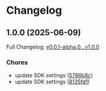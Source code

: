 # Changelog

## 1.0.0 (2025-06-09)

Full Changelog: [v0.0.1-alpha.0...v1.0.0](https://github.com/sili-wen/document-ai-sdk/compare/v0.0.1-alpha.0...v1.0.0)

### Chores

* update SDK settings ([5786b8c](https://github.com/sili-wen/document-ai-sdk/commit/5786b8c39b0f58546cce23995f2c85536fcd40e3))
* update SDK settings ([8135fd1](https://github.com/sili-wen/document-ai-sdk/commit/8135fd17d71d433872f6c01df1d9a7b19a380207))
